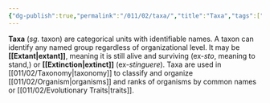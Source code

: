 ```yaml
---
{"dg-publish":true,"permalink":"/011/02/taxa/","title":"Taxa","tags":["BIOL422"],"noteIcon":"1","created":"2024-10-19T20:27:19.135-07:00","updated":"2024-10-03T23:07:57.877-07:00"}
---
```


**Taxa** (*sg.* taxon) are categorical units with identifiable names. A taxon can identify any named group regardless of organizational level. It may be **[[Extant\|extant]]**, meaning it is still alive and surviving (ex-*sto*, meaning to stand,) or **[[Extinction\|extinct]]** (ex-*stinguere*). Taxa are used in [[011/02/Taxonomy\|taxonomy]] to classify and organize [[011/02/Organism\|organisms]] and ranks of organisms by common names or [[011/02/Evolutionary Traits\|traits]].